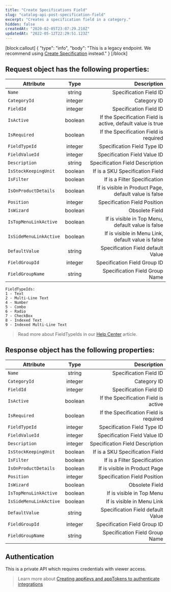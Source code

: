 ```yaml
---
title: "Create Specifications Field"
slug: "catalog-api-post-specification-field"
excerpt: "Creates a specification field in a category."
hidden: false
createdAt: "2020-02-05T23:07:29.210Z"
updatedAt: "2022-05-12T22:29:51.123Z"
---
```

[block:callout]
{
  "type": "info",
  "body": "This is a legacy endpoint. We recommend using [Create Specification](https://developers.vtex.com/vtex-rest-api/reference/catalog-api-post-specification) instead."
}
[/block]



## Request object has the following properties:


| Attribute    | Type        | Description |
| --------------- |:---------:| --------------------------------------:|
| `Name` | string | Specification Field ID |
| `CategoryId` | integer |  Category ID |
| `FieldId` | integer | Specification Field ID |
| `IsActive` | boolean | If the Specification Field is active, default value is true  |
| `IsRequired` | boolean | If the Specification Field is required |
| `FieldTypeId` | integer | Specification Field Type ID |
| `FieldValueId` | integer | Specification Field Value ID |
| `Description` | string | Specification Field Description |
| `IsStockKeepingUnit` | boolean | If is a SKU Specification Field |
| `IsFilter` | boolean | If is a Filter Specification |
| `IsOnProductDetails` | boolean | If is visible in Product Page, default value is false |
| `Position` | integer | Specification Field Position |
| `IsWizard` | boolean | Obsolete Field |
| `IsTopMenuLinkActive` | boolean | If is visible in Top Menu, default value is false |
| `IsSideMenuLinkActive` | boolean | If is visible in Menu Link, default value is false |
| `DefaultValue` | string | Specification Field default Value |
| `FieldGroupId` | integer | Specification Field Group ID |
| `FieldGroupName` | string | Specification Field Group Name |



```
FieldTypeIds:  
1 - Text  
2 - Multi-Line Text  
4 - Number  
5 - Combo  
6 - Radio  
7 - CheckBox  
8 - Indexed Text  
9 - Indexed Multi-Line Text
```

> Read more about FieldTypeIds in our [Help Center](https://help.vtex.com/tutorial/setting-up-the-category-field-type--tutorials_286) article.


## Response object has the following properties:


| Attribute    | Type        | Description |
| --------------- |:---------:| --------------------------------------:|
| `Name` | string | Specification Field ID |
| `CategoryId` | integer |  Category ID |
| `FieldId` | integer | Specification Field ID |
| `IsActive` | boolean | If the Specification Field is active |
| `IsRequired` | boolean | If the Specification Field is required |
| `FieldTypeId` | integer | Specification Field Type ID |
| `FieldValueId` | integer | Specification Field Value ID |
| `Description` | integer | Specification Field Description |
| `IsStockKeepingUnit` | boolean | If is a SKU Specification Field |
| `IsFilter` | boolean | If is a Filter Specification |
| `IsOnProductDetails` | boolean | If is visible in Product Page |
| `Position` | integer | Specification Field Position |
| `IsWizard` | boolean | Obsolete Field |
| `IsTopMenuLinkActive` | boolean | If is visible in Top Menu |
| `IsSideMenuLinkActive` | boolean | If is visible in Menu Link |
| `DefaultValue` | string | Specification Field default Value |
| `FieldGroupId` | integer | Specification Field Group ID |
| `FieldGroupName` | string | Specification Field Group Name |




## Authentication


This is a private API which requires credentials with viewer access.


> Learn more about [Creating appKeys and appTokens to authenticate integrations](https://help.vtex.com/en/tutorial/creating-appkeys-and-apptokens-to-authenticate-integrations)